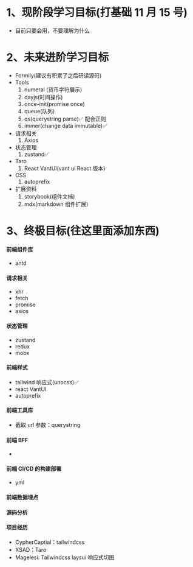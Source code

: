 # 1、现阶段学习目标(打基础 11 月 15 号)

- 目前只要会用，不要理解为什么

# 2、未来进阶学习目标

- Formily(建议有积累了之后研读源码)
- Tools
  1. numeral (货币字符展示)
  2. dayjs(时间操作)
  3. once-init(promise once)
  4. queue(队列)
  5. qs(querystring parse)✅ 配合正则
  6. immer(change data immutable)✅
- 请求相关
  1. Axios
- 状态管理
  1. zustand✅
- Taro
  1. React VantUI(vant ui React 版本)
- CSS
  1. autoprefix
- 扩展资料
  1. storybook(组件文档)
  2. mdx(markdown 组件扩展)

# 3、终极目标(往这里面添加东西)

#### 前端组件库

- antd

#### 请求相关

- xhr
- fetch
- promise
- axios

#### 状态管理

- zustand
- redux
- mobx

#### 前端样式

- tailwind 响应式(unocss)✅
- react VantUI
- autoprefix

#### 前端工具库

- 截取 url 参数：querystring

#### 前端 BFF

-

#### 前端 CI/CD 的构建部署

- yml

#### 前端数据埋点

#### 源码分析

#### 项目经历

- CypherCaptial：tailwindcss
- XSAD：Taro
- Magelesi: Tailwindcss laysui 响应式切图
